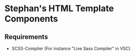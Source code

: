 # Stephan's HTML Template Components

## Requirements
- SCSS-Compiler (For instance "Live Sass Compiler" in VSC)

